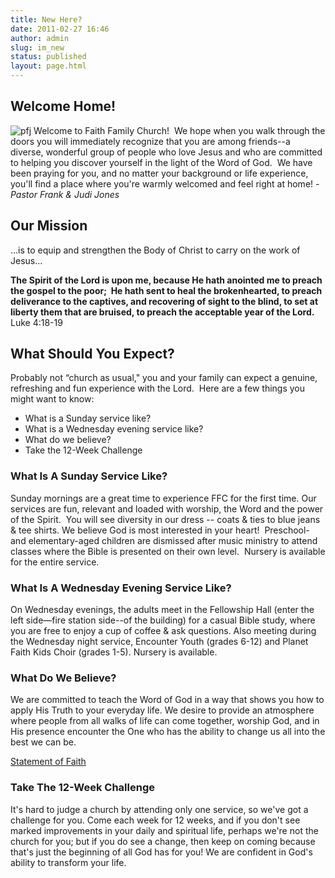 ```yaml
---
title: New Here?
date: 2011-02-27 16:46
author: admin
slug: im_new
status: published
layout: page.html
---
```


## Welcome Home! ##

![pfj](../../assets/images/pfj.jpg "Pastor Frank & Judi Jones")
Welcome to Faith Family Church!  We hope when you walk through the doors
you will immediately recognize that you are among friends--a diverse,
wonderful group of people who love Jesus and who are committed to
helping you discover yourself in the light of the Word of God.  We have
been praying for you, and no matter your background or life experience,
you'll find a place where you're warmly welcomed and feel right at home! - *Pastor Frank & Judi Jones*


## Our Mission ##

...is to equip and strengthen the Body of Christ to carry on the work of Jesus...

**The Spirit of the Lord is upon me, because He hath anointed me to
preach the gospel to the poor;  He hath sent to heal the brokenhearted,
to preach deliverance to the captives, and recovering of sight to the
blind, to set at liberty them that are bruised, to preach the acceptable
year of the Lord.** Luke 4:18-19
 

## What Should You Expect? ##

Probably not “church as usual," you and your family can expect a
genuine, refreshing and fun experience with the Lord.  Here are a few
things you might want to know:

-   What is a Sunday service like?
-   What is a Wednesday evening service like?
-   What do we believe?
-   Take the 12-Week Challenge


### What Is A Sunday Service Like? ###

Sunday mornings are a great time to experience FFC for the first time.
Our services are fun, relevant and loaded with worship, the Word and the
power of the Spirit.  You will see diversity in our dress -- coats &
ties to blue jeans & tee shirts. We believe God is most interested in
your heart!  Preschool- and elementary-aged children are dismissed after
music ministry to attend classes where the Bible is presented on their
own level.  Nursery is available for the entire service.

### What Is A Wednesday Evening Service Like? ###

On Wednesday evenings, the adults meet in the Fellowship Hall (enter the
left side—fire station side--of the building) for a casual Bible study,
where you are free to enjoy a cup of coffee & ask questions. Also
meeting during the Wednesday night service, Encounter Youth (grades
6-12) and Planet Faith Kids Choir (grades 1-5). Nursery is available.

### What Do We Believe? ###

We are committed to teach the Word of God in a way that shows you how to
apply His Truth to your everyday life. We desire to provide an
atmosphere where people from all walks of life can come together,
worship God, and in His presence encounter the One who has the ability
to change us all into the best we can be.

[Statement of Faith](../believe/ "We Believe…")

### Take The 12-Week Challenge ###

It's hard to judge a church by attending only one service, so we've got
a challenge for you. Come each week for 12 weeks, and if you don't see
marked improvements in your daily and spiritual life, perhaps we're not
the church for you; but if you do see a change, then keep on coming
because that's just the beginning of all God has for you! We are
confident in God's ability to transform your life.